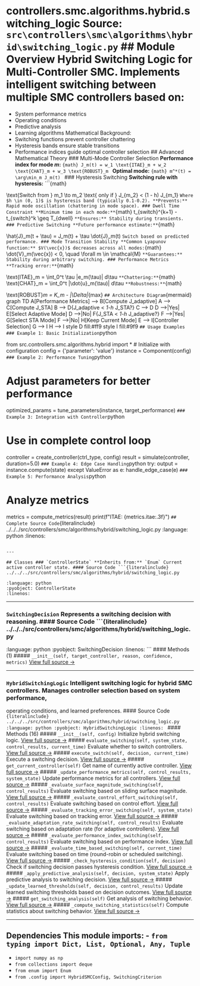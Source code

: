 # controllers.smc.algorithms.hybrid.switching_logic **Source:** `src\controllers\smc\algorithms\hybrid\switching_logic.py` ## Module Overview Hybrid Switching Logic for Multi-Controller SMC. Implements intelligent switching between multiple SMC controllers based on:

- System performance metrics
- Operating conditions
- Predictive analysis
- Learning algorithms Mathematical Background:
- Switching functions prevent controller chattering
- Hysteresis bands ensure stable transitions
- Performance indices guide optimal controller selection ## Advanced Mathematical Theory ### Multi-Mode Controller Selection **Performance index for mode $m$:** ```{math}
J_m(t) = w_1 \text{ITAE}_m + w_2 \text{CHAT}_m + w_3 \text{ROBUST}_m
``` **Optimal mode:** ```{math}
m^*(t) = \arg\min_m J_m(t)
``` ### Hysteresis Switching **Switching rule with hysteresis:** ```{math}

\text{Switch from } m_1 \to m_2 \text{ only if } J_{m_2} < (1 - h) J_{m_1}
``` Where $h \in (0, 1)$ is hysteresis band (typically 0.1-0.2). **Prevents:** Rapid mode oscillation (chattering in mode space). ### Dwell Time Constraint **Minimum time in each mode:** ```{math}
t_{switch}^{k+1} - t_{switch}^k \geq T_{dwell}
``` **Ensures:** Stability during transients. ### Predictive Switching **Future performance estimate:** ```{math}

\hat{J}_m(t + \tau) = J_m(t) + \tau \dot{J}_m(t)
``` Switch based on predicted performance. ### Mode Transition Stability **Common Lyapunov function:** $V(\vec{x})$ decreases across all modes: ```{math}
\dot{V}_m(\vec{x}) < 0, \quad \forall m \in \mathcal{M}
``` **Guarantees:** Stability during arbitrary switching. ### Performance Metrics **Tracking error:** ```{math}

\text{ITAE}_m = \int_0^t \tau |e_m(\tau)| d\tau
``` **Chattering:** ```{math}
\text{CHAT}_m = \int_0^t |\dot{u}_m(\tau)| d\tau
``` **Robustness:** ```{math}

\text{ROBUST}_m = K_m - |\Delta|_{max}
``` ## Architecture Diagram ```{mermaid}
graph TD A[Performance Metrics] --> B[Compute J_adaptive] A --> C[Compute J_STA] B --> D{J_adaptive < _1-h_ J_STA?} C --> D D -->|Yes| E[Select Adaptive Mode] D -->|No| F{J_STA < _1-h_ J_adaptive?} F -->|Yes| G[Select STA Mode] F -->|No| H[Keep Current Mode] E --> I[Controller Selection] G --> I H --> I style D fill:#ff9 style I fill:#9f9
``` ## Usage Examples ### Example 1: Basic Initialization ```python

from src.controllers.smc.algorithms.hybrid import * # Initialize with configuration
config = {'parameter': 'value'}
instance = Component(config)
``` ### Example 2: Performance Tuning ```python
# Adjust parameters for better performance
optimized_params = tune_parameters(instance, target_performance)
``` ### Example 3: Integration with Controller ```python
# Use in complete control loop

controller = create_controller(ctrl_type, config)
result = simulate(controller, duration=5.0)
``` ### Example 4: Edge Case Handling ```python
try: output = instance.compute(state)
except ValueError as e: handle_edge_case(e)
``` ### Example 5: Performance Analysis ```python
# Analyze metrics

metrics = compute_metrics(result)
print(f"ITAE: {metrics.itae:.3f}")
``` ## Complete Source Code ```{literalinclude} ../../../src/controllers/smc/algorithms/hybrid/switching_logic.py
:language: python
:linenos:
```

---

## Classes ### `ControllerState` **Inherits from:** `Enum` Current active controller state. #### Source Code ```{literalinclude} ../../../src/controllers/smc/algorithms/hybrid/switching_logic.py

:language: python
:pyobject: ControllerState
:linenos:
```

---

### `SwitchingDecision` Represents a switching decision with reasoning. #### Source Code ```{literalinclude} ../../../src/controllers/smc/algorithms/hybrid/switching_logic.py
:language: python
:pyobject: SwitchingDecision
:linenos:
``` #### Methods (1) ##### `__init__(self, target_controller, reason, confidence, metrics)` [View full source →](#method-switchingdecision-__init__)

---

### `HybridSwitchingLogic` Intelligent switching logic for hybrid SMC controllers. Manages controller selection based on system performance,

operating conditions, and learned preferences. #### Source Code ```{literalinclude} ../../../src/controllers/smc/algorithms/hybrid/switching_logic.py
:language: python
:pyobject: HybridSwitchingLogic
:linenos:
``` #### Methods (16) ##### `__init__(self, config)` Initialize hybrid switching logic. [View full source →](#method-hybridswitchinglogic-__init__) ##### `evaluate_switching(self, system_state, control_results, current_time)` Evaluate whether to switch controllers. [View full source →](#method-hybridswitchinglogic-evaluate_switching) ##### `execute_switch(self, decision, current_time)` Execute a switching decision. [View full source →](#method-hybridswitchinglogic-execute_switch) ##### `get_current_controller(self)` Get name of currently active controller. [View full source →](#method-hybridswitchinglogic-get_current_controller) ##### `_update_performance_metrics(self, control_results, system_state)` Update performance metrics for all controllers. [View full source →](#method-hybridswitchinglogic-_update_performance_metrics) ##### `_evaluate_surface_magnitude_switching(self, control_results)` Evaluate switching based on sliding surface magnitude. [View full source →](#method-hybridswitchinglogic-_evaluate_surface_magnitude_switching) ##### `_evaluate_control_effort_switching(self, control_results)` Evaluate switching based on control effort. [View full source →](#method-hybridswitchinglogic-_evaluate_control_effort_switching) ##### `_evaluate_tracking_error_switching(self, system_state)` Evaluate switching based on tracking error. [View full source →](#method-hybridswitchinglogic-_evaluate_tracking_error_switching) ##### `_evaluate_adaptation_rate_switching(self, control_results)` Evaluate switching based on adaptation rate (for adaptive controllers). [View full source →](#method-hybridswitchinglogic-_evaluate_adaptation_rate_switching) ##### `_evaluate_performance_index_switching(self, control_results)` Evaluate switching based on performance index. [View full source →](#method-hybridswitchinglogic-_evaluate_performance_index_switching) ##### `_evaluate_time_based_switching(self, current_time)` Evaluate switching based on time (round-robin or scheduled switching). [View full source →](#method-hybridswitchinglogic-_evaluate_time_based_switching) ##### `_check_hysteresis_condition(self, decision)` Check if switching decision passes hysteresis condition. [View full source →](#method-hybridswitchinglogic-_check_hysteresis_condition) ##### `_apply_predictive_analysis(self, decision, system_state)` Apply predictive analysis to switching decision. [View full source →](#method-hybridswitchinglogic-_apply_predictive_analysis) ##### `_update_learned_thresholds(self, decision, control_results)` Update learned switching thresholds based on decision outcomes. [View full source →](#method-hybridswitchinglogic-_update_learned_thresholds) ##### `get_switching_analysis(self)` Get analysis of switching behavior. [View full source →](#method-hybridswitchinglogic-get_switching_analysis) ##### `_compute_switching_statistics(self)` Compute statistics about switching behavior. [View full source →](#method-hybridswitchinglogic-_compute_switching_statistics)

---

## Dependencies This module imports: - `from typing import Dict, List, Optional, Any, Tuple`
- `import numpy as np`
- `from collections import deque`
- `from enum import Enum`
- `from .config import HybridSMCConfig, SwitchingCriterion`
